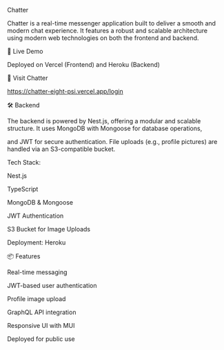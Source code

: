 Chatter

Chatter is a real-time messenger application built to deliver a smooth and modern chat experience. It features a robust and scalable architecture using modern web technologies on both the frontend and backend.

🚀 Live Demo

Deployed on Vercel (Frontend) and Heroku (Backend)

🔗 Visit Chatter 

https://chatter-eight-psi.vercel.app/login

🛠️ Backend

The backend is powered by Nest.js, offering a modular and scalable structure. It uses MongoDB with Mongoose for database operations, 

and JWT for secure authentication. File uploads (e.g., profile pictures) are handled via an S3-compatible bucket.


Tech Stack:

Nest.js

TypeScript

MongoDB & Mongoose

JWT Authentication

S3 Bucket for Image Uploads

Deployment: Heroku

📦 Features

Real-time messaging

JWT-based user authentication

Profile image upload

GraphQL API integration

Responsive UI with MUI

Deployed for public use

